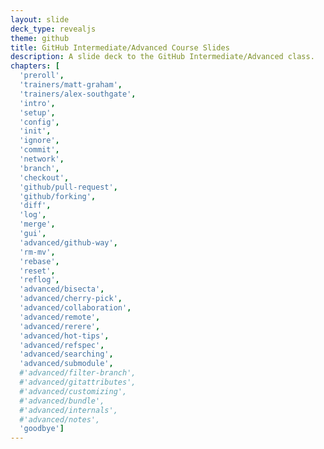 ```yaml
---
layout: slide
deck_type: revealjs
theme: github
title: GitHub Intermediate/Advanced Course Slides
description: A slide deck to the GitHub Intermediate/Advanced class.
chapters: [
  'preroll',
  'trainers/matt-graham',
  'trainers/alex-southgate',
  'intro',
  'setup',
  'config',
  'init',
  'ignore',
  'commit',
  'network',
  'branch',
  'checkout',
  'github/pull-request',
  'github/forking',
  'diff',
  'log',
  'merge',
  'gui',
  'advanced/github-way',
  'rm-mv',
  'rebase',
  'reset',
  'reflog',
  'advanced/bisecta',
  'advanced/cherry-pick',
  'advanced/collaboration',
  'advanced/remote',
  'advanced/rerere',
  'advanced/hot-tips',
  'advanced/refspec',
  'advanced/searching',
  'advanced/submodule',
  #'advanced/filter-branch',
  #'advanced/gitattributes',
  #'advanced/customizing',
  #'advanced/bundle',
  #'advanced/internals',
  #'advanced/notes',
  'goodbye']
---
```


